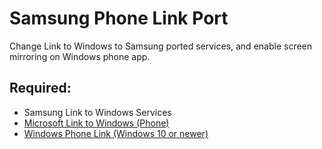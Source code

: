 # Samsung Phone Link Port

Change Link to Windows to Samsung ported services, and enable screen mirroring on Windows phone app.

## Required:

- Samsung Link to Windows Services
- [Microsoft Link to Windows (Phone)](https://play.google.com/store/apps/details?id=com.microsoft.appmanager)
- [Windows Phone Link (Windows 10 or newer)](https://www.microsoft.com/store/productId/9NMPJ99VJBWV)
